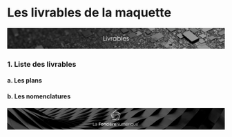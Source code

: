 # Les livrables de la maquette

![](../../.gitbook/assets/livrables.png)

### 1. Liste des livrables

####    a. Les plans

####    b. Les nomenclatures

####  

![](../../.gitbook/assets/wallpaper_fnum_black.jpg)

